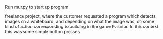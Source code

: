 Run mur.py to start up program 

freelance project, where the customer requested a program which detects images on a whiteboard, and depending on what the image was, do some kind of action corresponding to building in the game Fortnite. In this context this was some simple button presses
